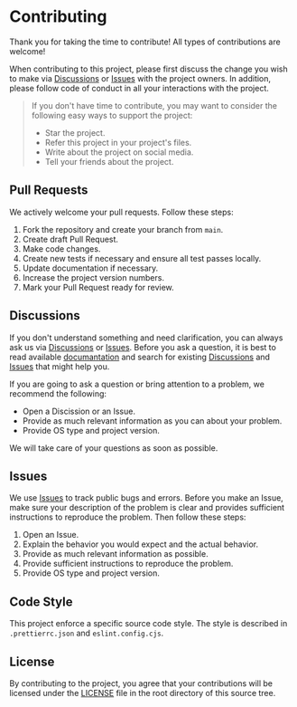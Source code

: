 # Contributing
Thank you for taking the time to contribute! All types of contributions are welcome!

When contributing to this project, please first discuss the change you wish to make via [Discussions](https://github.com/yakovypg/CC2025-Server/discussions) or [Issues](https://github.com/yakovypg/CC2025-Server/issues) with the project owners. In addition, please follow code of conduct in all your interactions with the project.

> If you don't have time to contribute, you may want to consider the following easy ways to support the project:
> - Star the project.
> - Refer this project in your project's files.
> - Write about the project on social media.
> - Tell your friends about the project.

## Pull Requests
We actively welcome your pull requests. Follow these steps:
1. Fork the repository and create your branch from `main`.
2. Create draft Pull Request.
3. Make code changes.
4. Create new tests if necessary and ensure all test passes locally.
5. Update documentation if necessary.
6. Increase the project version numbers.
7. Mark your Pull Request ready for review.

## Discussions
If you don't understand something and need clarification, you can always ask us via [Discussions](https://github.com/yakovypg/CC2025-Server/discussions) or [Issues](https://github.com/yakovypg/CC2025-Server/issues). Before you ask a question, it is best to read available [documantation](DOCUMENTATION.md) and search for existing [Discussions](https://github.com/yakovypg/CC2025-Server/discussions) and [Issues](https://github.com/yakovypg/CC2025-Server/issues) that might help you.

If you are going to ask a question or bring attention to a problem, we recommend the following:
* Open a Discission or an Issue.
* Provide as much relevant information as you can about your problem.
* Provide OS type and project version.

We will take care of your questions as soon as possible.

## Issues
We use [Issues](https://github.com/yakovypg/CC2025-Server/issues) to track public bugs and errors. Before you make an Issue, make sure your description of the problem is clear and provides sufficient instructions to reproduce the problem. Then follow these steps:
1. Open an Issue.
2. Explain the behavior you would expect and the actual behavior.
3. Provide as much relevant information as possible.
4. Provide sufficient instructions to reproduce the problem.
5. Provide OS type and project version.

## Code Style
This project enforce a specific source code style. The style is described in `.prettierrc.json` and `eslint.config.cjs`.

## License
By contributing to the project, you agree that your contributions will be licensed under the [LICENSE](LICENSE) file in the root directory of this source tree.
